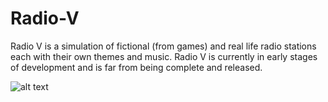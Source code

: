 # Radio-V
Radio V is a simulation of fictional (from games) and real life radio stations each with their own themes and music. Radio V is currently in early stages of development and is far from being complete and released.

![alt text](https://github.com/[username]/[reponame]/blob/[branch]/Images/Los%20Santos%20Rock%20Radio.png?raw=true)
